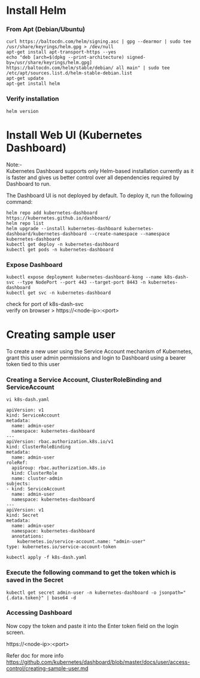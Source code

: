 # Install Helm 

### From Apt (Debian/Ubuntu)
```
curl https://baltocdn.com/helm/signing.asc | gpg --dearmor | sudo tee /usr/share/keyrings/helm.gpg > /dev/null
apt-get install apt-transport-https --yes
echo "deb [arch=$(dpkg --print-architecture) signed-by=/usr/share/keyrings/helm.gpg] https://baltocdn.com/helm/stable/debian/ all main" | sudo tee /etc/apt/sources.list.d/helm-stable-debian.list
apt-get update
apt-get install helm
```
### Verify installation
```
helm version
```
# Install Web UI (Kubernetes Dashboard)
Note:-   
Kubernetes Dashboard supports only Helm-based installation currently as it is faster and gives us better control over all dependencies required by Dashboard to run.

The Dashboard UI is not deployed by default. To deploy it, run the following command:
```
helm repo add kubernetes-dashboard https://kubernetes.github.io/dashboard/
helm repo list
helm upgrade --install kubernetes-dashboard kubernetes-dashboard/kubernetes-dashboard --create-namespace --namespace kubernetes-dashboard
kubectl get deploy -n kubernetes-dashboard
kubectl get pods -n kubernetes-dashboard
```
### Expose Dashboard
```
kubectl expose deployment kubernetes-dashboard-kong --name k8s-dash-svc --type NodePort --port 443 --target-port 8443 -n kubernetes-dashboard
kubectl get svc -n kubernetes-dashboard
```
check for port of k8s-dash-svc<br>
verify on browser > https://<node-ip\>:<port\>

# Creating sample user
To create a new user using the Service Account mechanism of Kubernetes, grant this user admin permissions and login to Dashboard using a bearer token tied to this user

### Creating a Service Account, ClusterRoleBinding and ServiceAccount
```
vi k8s-dash.yaml
```
```
apiVersion: v1
kind: ServiceAccount
metadata:
  name: admin-user
  namespace: kubernetes-dashboard
---
apiVersion: rbac.authorization.k8s.io/v1
kind: ClusterRoleBinding
metadata:
  name: admin-user
roleRef:
  apiGroup: rbac.authorization.k8s.io
  kind: ClusterRole
  name: cluster-admin
subjects:
- kind: ServiceAccount
  name: admin-user
  namespace: kubernetes-dashboard
---
apiVersion: v1
kind: Secret
metadata:
  name: admin-user
  namespace: kubernetes-dashboard
  annotations:
    kubernetes.io/service-account.name: "admin-user"
type: kubernetes.io/service-account-token
```
```
kubectl apply -f k8s-dash.yaml
```
### Execute the following command to get the token which is saved in the Secret
```
kubectl get secret admin-user -n kubernetes-dashboard -o jsonpath="{.data.token}" | base64 -d
```
### Accessing Dashboard
Now copy the token and paste it into the Enter token field on the login screen.

https://<node-ip\>:<port\>

Refer doc for more info https://github.com/kubernetes/dashboard/blob/master/docs/user/access-control/creating-sample-user.md